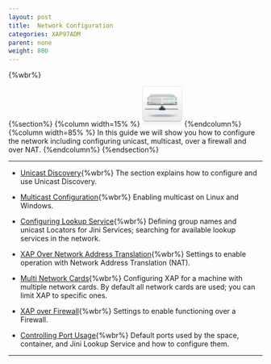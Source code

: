 ```yaml
---
layout: post
title:  Network Configuration
categories: XAP97ADM
parent: none
weight: 800
---
```


{%wbr%}

{%section%}
{%column width=15% %}
<img src="/attachment_files/subject/Network.png" width="80" height="80">
{%endcolumn%}
{%column width=85% %}
In this guide we will show you how to configure the network including configuring unicast, multicast, over a firewall and over NAT.
{%endcolumn%}
{%endsection%}

<hr/>



- [Unicast Discovery](./network-unicast-discovery.html){%wbr%}
The section explains how to configure and use Unicast Discovery.

- [Multicast Configuration](./network-multicast.html){%wbr%}
Enabling multicast on Linux and Windows.

- [Configuring Lookup Service](./network-lookup-service-configuration.html){%wbr%}
Defining group names and unicast Locators for Jini Services; searching for available lookup services in the network.

- [XAP Over Network Address Translation](./network-over-nat.html){%wbr%}
Settings to enable operation with Network Address Translation (NAT).

- [Multi Network Cards](./network-multi-nic.html){%wbr%}
Configuring XAP for a machine with multiple network cards. By default all network cards are used; you can limit XAP to specific ones.

- [XAP over Firewall](./network-over-firewall.html){%wbr%}
Settings to enable functioning over a Firewall.

- [Controlling Port Usage](./network-ports.html){%wbr%}
Default ports used by the space, container, and Jini Lookup Service and how to configure them.

<hr/>